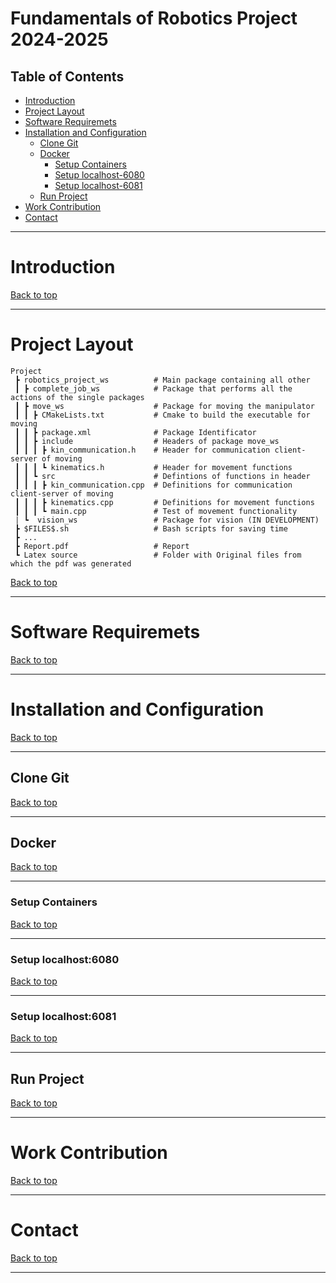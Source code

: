 # Fundamentals of Robotics Project 2024-2025

## Table of Contents
- [Introduction](#introduction)
- [Project Layout](#project-layout)
- [Software Requiremets](#software-requirements)
- [Installation and Configuration](#installation-and-configuration)
  - [Clone Git](#clone-git)
  - [Docker](#docker)
    - [Setup Containers](#setup-containers)
    - [Setup localhost-6080](#setup-localhost-6080)
    - [Setup localhost-6081](#setup-localhost-6081)
  - [Run Project](#run-project)
- [Work Contribution](#work-contribution)
- [Contact](#contact)

---

# Introduction

[Back to top](#table-of-contents)

---

# Project Layout
```
Project
 ┣ robotics_project_ws          # Main package containing all other
 ┃ ┣ complete_job_ws            # Package that performs all the actions of the single packages
 ┃ ┣ move_ws                    # Package for moving the manipulator
 ┃ ┃ ┣ CMakeLists.txt           # Cmake to build the executable for moving
 ┃ ┃ ┣ package.xml              # Package Identificator
 ┃ ┃ ┣ include                  # Headers of package move_ws
 ┃ ┃ ┃ ┣ kin_communication.h    # Header for communication client-server of moving
 ┃ ┃ ┃ ┗ kinematics.h           # Header for movement functions
 ┃ ┃ ┗ src                      # Defintions of functions in header
 ┃ ┃ ┃ ┣ kin_communication.cpp  # Definitions for communication client-server of moving
 ┃ ┃ ┃ ┣ kinematics.cpp         # Definitions for movement functions
 ┃ ┃ ┃ ┗ main.cpp               # Test of movement functionality  
 | ┗  vision_ws                 # Package for vision (IN DEVELOPMENT)
 ┣ $FILES$.sh                   # Bash scripts for saving time
 ┣ ...
 ┣ Report.pdf                   # Report 
 ┗ Latex source                 # Folder with Original files from which the pdf was generated
```

[Back to top](#table-of-contents)

---

# Software Requiremets

[Back to top](#table-of-contents)

---

# Installation and Configuration

[Back to top](#table-of-contents)

---

## Clone Git

[Back to top](#table-of-contents)

---

## Docker

[Back to top](#table-of-contents)

---

### Setup Containers

[Back to top](#table-of-contents)

---

### Setup localhost:6080

[Back to top](#table-of-contents)

---

### Setup localhost:6081

[Back to top](#table-of-contents)

---

## Run Project

[Back to top](#table-of-contents)

---

# Work Contribution

[Back to top](#table-of-contents)

---

# Contact

[Back to top](#table-of-contents)

---
